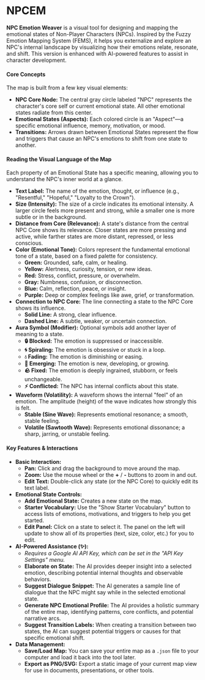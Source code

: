 # NPCEM
**NPC Emotion Weaver** is a visual tool for designing and mapping the emotional states of Non-Player Characters (NPCs). Inspired by the Fuzzy Emotion Mapping System (FEMS), it helps you externalize and explore an NPC's internal landscape by visualizing how their emotions relate, resonate, and shift. This version is enhanced with AI-powered features to assist in character development.

#### **Core Concepts**

The map is built from a few key visual elements:

* **NPC Core Node:** The central gray circle labeled "NPC" represents the character's core self or current emotional state. All other emotional states radiate from this center.
* **Emotional States (Aspects):** Each colored circle is an "Aspect"—a specific emotional influence, memory, motivation, or mood.
* **Transitions:** Arrows drawn between Emotional States represent the flow and triggers that cause an NPC's emotions to shift from one state to another.

#### **Reading the Visual Language of the Map**

Each property of an Emotional State has a specific meaning, allowing you to understand the NPC's inner world at a glance. 

* **Text Label:** The name of the emotion, thought, or influence (e.g., "Resentful," "Hopeful," "Loyalty to the Crown").
* **Size (Intensity):** The size of a circle indicates its emotional intensity. A larger circle feels more present and strong, while a smaller one is more subtle or in the background. 
* **Distance from Core (Relevance):** A state's distance from the central NPC Core shows its relevance. Closer states are more pressing and active, while farther states are more distant, repressed, or less conscious. 
* **Color (Emotional Tone):** Colors represent the fundamental emotional tone of a state, based on a fixed palette for consistency. 
    * **Green:** Grounded, safe, calm, or healing. 
    * **Yellow:** Alertness, curiosity, tension, or new ideas. 
    * **Red:** Stress, conflict, pressure, or overwhelm. 
    * **Gray:** Numbness, confusion, or disconnection. 
    * **Blue:** Calm, reflection, peace, or insight. 
    * **Purple:** Deep or complex feelings like awe, grief, or transformation. 
* **Connection to NPC Core:** The line connecting a state to the NPC Core shows its influence.
    * **Solid Line:** A strong, clear influence. 
    * **Dashed Line:** A subtle, weaker, or uncertain connection. 
* **Aura Symbol (Modifier):** Optional symbols add another layer of meaning to a state. 
    * **🔒 Blocked:** The emotion is suppressed or inaccessible. 
    * **🌀 Spiraling:** The emotion is obsessive or stuck in a loop. 
    * **💧 Fading:** The emotion is diminishing or easing. 
    * **🌱 Emerging:** The emotion is new, developing, or growing. 
    * **🪨 Fixed:** The emotion is deeply ingrained, stubborn, or feels unchangeable. 
    * **⚡ Conflicted:** The NPC has internal conflicts about this state.
* **Waveform (Volatility):** A waveform shows the internal "feel" of an emotion. The amplitude (height) of the wave indicates how strongly this is felt. 
    * **Stable (Sine Wave):** Represents emotional resonance; a smooth, stable feeling. 
    * **Volatile (Sawtooth Wave):** Represents emotional dissonance; a sharp, jarring, or unstable feeling. 

#### **Key Features & Interactions**

* **Basic Interaction:**
    * **Pan:** Click and drag the background to move around the map.
    * **Zoom:** Use the mouse wheel or the **+** / **-** buttons to zoom in and out.
    * **Edit Text:** Double-click any state (or the NPC Core) to quickly edit its text label.
* **Emotional State Controls:**
    * **Add Emotional State:** Creates a new state on the map.
    * **Starter Vocabulary:** Use the "Show Starter Vocabulary" button to access lists of emotions, motivations, and triggers to help you get started.
    * **Edit Panel:** Click on a state to select it. The panel on the left will update to show all of its properties (text, size, color, etc.) for you to edit.
* **AI-Powered Assistance (✨):**
    * *Requires a Google AI API Key, which can be set in the "API Key Settings" menu.*
    * **Elaborate on State:** The AI provides deeper insight into a selected emotion, describing potential internal thoughts and observable behaviors.
    * **Suggest Dialogue Snippet:** The AI generates a sample line of dialogue that the NPC might say while in the selected emotional state.
    * **Generate NPC Emotional Profile:** The AI provides a holistic summary of the entire map, identifying patterns, core conflicts, and potential narrative arcs.
    * **Suggest Transition Labels:** When creating a transition between two states, the AI can suggest potential triggers or causes for that specific emotional shift.
* **Data Management:**
    * **Save/Load Map:** You can save your entire map as a `.json` file to your computer and load it back into the tool later.
    * **Export as PNG/SVG:** Export a static image of your current map view for use in documents, presentations, or other tools.
